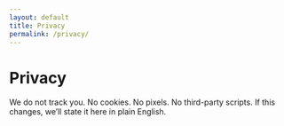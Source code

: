 ```yaml
---
layout: default
title: Privacy
permalink: /privacy/
---
```


# Privacy
We do not track you. No cookies. No pixels. No third-party scripts. If this changes, we’ll state it here in plain English.